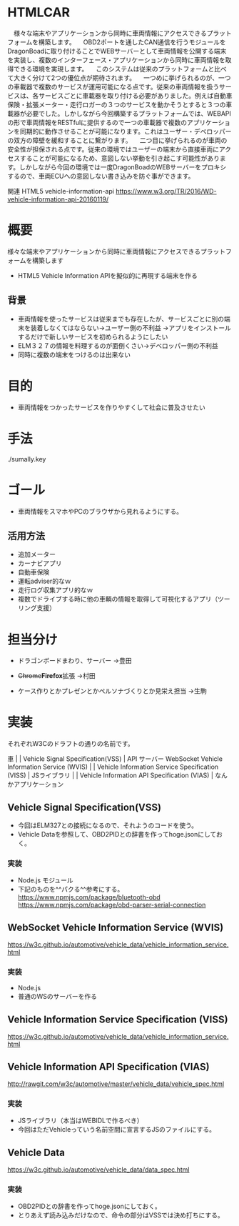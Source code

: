 # HTMLCAR
　様々な端末やアプリケーションから同時に車両情報にアクセスできるプラットフォームを構築します。
　OBD2ポートを通したCAN通信を行うモジュールをDragonBoadに取り付けることでWEBサーバーとして車両情報を公開する端末を実装し、複数のインターフェース・アプリケーションから同時に車両情報を取得できる環境を実現します。
　このシステムは従来のプラットフォームと比べて大きく分けて2つの優位点が期待されます。
　一つめに挙げられるのが、一つの車載器で複数のサービスが運用可能になる点です。従来の車両情報を扱うサービスは、各サービスごとに車載器を取り付ける必要がありました。例えば自動車保険・拡張メーター・走行ロガーの３つのサービスを動かそうとすると３つの車載器が必要でした。しかしながら今回構築するプラットフォームでは、WEBAPIの形で車両情報をRESTfulに提供するので一つの車載器で複数のアプリケーションを同期的に動作させることが可能になります。これはユーザー・デベロッパーの双方の障壁を緩和することに繋がります。
　二つ目に挙げられるのが車両の安全性が担保される点です。従来の環境ではユーザーの端末から直接車両にアクセスすることが可能になるため、意図しない挙動を引き起こす可能性があります。しかしながら今回の環境では一度DragonBoadのWEBサーバーをプロキシするので、車両ECUへの意図しない書き込みを防ぐ事ができます。

関連
HTML5 vehicle-information-api
https://www.w3.org/TR/2016/WD-vehicle-information-api-20160119/
# 概要
様々な端末やアプリケーションから同時に車両情報にアクセスできるプラットフォームを構築します
* HTML5 Vehicle Information APIを擬似的に再現する端末を作る

## 背景
* 車両情報を使ったサービスは従来までも存在したが、サービスごとに別の端末を装着しなくてはならない→ユーザー側の不利益
→アプリをインストールするだけで新しいサービスを初められるようにしたい
* ELM３２７の情報を料理するのが面倒くさい→デベロッパー側の不利益
* 同時に複数の端末をつけるのは出来ない

# 目的
* 車両情報をつかったサービスを作りやすくして社会に普及させたい


# 手法
./sumally.key

# ゴール
* 車両情報をスマホやPCのブラウザから見れるようにする。
## 活用方法
* 追加メーター
* カーナビアプリ
* 自動車保険
* 運転adviser的なｗ
* 走行ログ収集アプリ的なｗ
* 複数でドライブする時に他の車輌の情報を取得して可視化するアプリ（ツーリング支援）



# 担当分け

* ドラゴンボードまわり、サーバー
→豊田

* ~~Chrome~~**Firefox**拡張
→村田

* ケース作りとかプレゼンとかペルソナづくりとか見栄え担当
→生駒



# 実装
それぞれW3Cのドラフトの通りの名前です。

車
|
| Vehicle Signal Specification(VSS)
|
API サーバー WebSocket Vehicle Information Service (WVIS)
|
| Vehicle Information Service Specification (VISS)
|
JSライブラリ
|
| Vehicle Information API Specification (VIAS)
|
なんかアプリケーション

## Vehicle Signal Specification(VSS)
* 今回はELM327との接続になるので、それようのコードを使う。
* Vehicle Dataを参照して、OBD2PIDとの辞書を作ってhoge.jsonにしておく。

###  実装
* Node.js モジュール
* 下記のものを^^パクる^^参考にする。
https://www.npmjs.com/package/bluetooth-obd
https://www.npmjs.com/package/obd-parser-serial-connection



## WebSocket Vehicle Information Service (WVIS)
https://w3c.github.io/automotive/vehicle_data/vehicle_information_service.html
###  実装
* Node.js 
* 普通のWSのサーバーを作る
## Vehicle Information Service Specification (VISS)
https://w3c.github.io/automotive/vehicle_data/vehicle_information_service.html

## Vehicle Information API  Specification (VIAS)
http://rawgit.com/w3c/automotive/master/vehicle_data/vehicle_spec.html
###  実装
* JSライブラリ（本当はWEBIDLで作るべき）
* 今回はただVehicleっていう名前空間に宣言するJSのファイルにする。


## Vehicle Data 
https://w3c.github.io/automotive/vehicle_data/data_spec.html

###  実装
* OBD2PIDとの辞書を作ってhoge.jsonにしておく。
* とりあえず読み込みだけなので、命令の部分はVSSでは決め打ちにする。